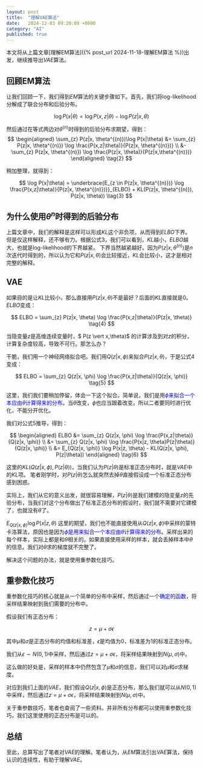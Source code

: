 ```yaml
---
layout: post
title:  "理解VAE算法"
date:   2024-12-03 09:20:08 +0800
category: "AI"
published: true
---
```


本文将从上篇文章[理解EM算法]({% post_url 2024-11-18-理解EM算法 %})出发，继续推导出$VAE$算法。

<!--more-->

## 回顾EM算法
让我们回顾一下，我们得到$EM$算法的关键步骤如下。首先，我们将log-likelihood分解成了联合分布和后验分布。

$$
\log P(x|\theta) = \log P(x,z|\theta) - \log P(z|x, \theta)  \tag{1}
$$

然后通过在等式两边对$\theta^{(n)}$时得到的后验分布求期望，得到：
$$
\begin{aligned}
\sum_{z} P(z|x, \theta^{(n)})\log P(x|\theta) &= \sum_{z} P(z|x, \theta^{(n)}) \log \frac{P(x,z|\theta)}{P(z|x, \theta^{(n)})} \\
&- \sum_{z} P(z|x, \theta^{(n)}) \log \frac{P(z|x, \theta)}{P(z|x,\theta^{(n)})} 
\end{aligned}
\tag{2}
$$

稍加整理，就得到：

$$
\log P(x|\theta) = \underbrace{E_{z \in P(z|x, \theta^{(n)})} \log \frac{P(x,z|\theta)}{P(z|x, \theta^{(n)})}}_{ELBO} + KL(P(z|x, \theta^{(n)}), P(z|x, \theta)) \tag{3}
$$

## 为什么使用$\theta^{n}$时得到的后验分布
上篇文章中，我们的解释是这样可以形成$KL$这个非负项，从而得到$ELBO$下界。
但是仅这样解释，还不够有力。根据公式3，我们可以看到，$KL$越小，$ELBO$越大，也就是log-likelihood的下界越紧。
下界当然越紧越好。因为$P(z \vert x, \theta^{(n)})$是$n$次迭代时得到的，所以认为它和$P(z \vert x, \theta)$会比较接近，$KL$会比较小，这才是相对完整的解释。

## VAE
如果目的是让$KL$比较小，那么直接用$P(z \vert x, \theta)$不是最好？后面的$KL$直接就是0。
$ELBO$变成：

$$
ELBO = \sum_{z} P(z|x, \theta) \log \frac{P(x,z|\theta)}{P(z|x, \theta)} \tag{4}
$$

当隐变量$z$是高维连续变量时，$ P(z \vert x,\theta)$ 的计算涉及到对$z$的积分，计算复杂度较高，导致不可行。那怎么办？

干脆，我们用一个神经网络拟合吧。我们用$Q(z \vert x, \phi)$来拟合$P(z \vert x,\theta)$，于是公式4变成：

$$
ELBO = \sum_{z} Q(z|x, \phi) \log \frac{P(x,z|\theta)}{Q(z|x, \phi)} \tag{5}
$$


这里，我们我们要稍加停留，体会一下这个拟合。简单说，我们是用<font color="blue">$\phi$来拟合一个本应由$\theta$计算得来的分布</font>。当$\theta$改变，$\phi$也应当跟着改变。所以二者要同时进行优化，不能分开优化。

我们对公式5推导，得到：

$$
\begin{aligned}
ELBO &= \sum_{z} Q(z|x, \phi) \log \frac{P(x,z|\theta)}{Q(z|x, \phi)} \\
&=  \sum_{z} Q(z|x, \phi) \log \frac{P(x|z, \theta)P(z|\theta)}{Q(z|x, \phi)} \\
&= E_{Q(z|x, \phi)} \log P(x|z, \theta) - KL(Q(z|x, \phi), P(z|\theta))
\end{aligned}
\tag{6}
$$

这里的$KL(Q(z \vert x, \phi), P(z \vert \theta))$，当我们认为$P(z \vert \theta)$是标准正态分布时，就是$VAE$中的$KL$项。
笔者刚学时，对$P(z \vert \theta)$怎么就突然去掉$\theta$直接假设成一个标准正态分布感到困惑。

实际上，我们从它的意义出发，就很容易理解，$P(z \vert \theta)$是我们建模的隐变量$z$的先验分布，当我们对这个分布做出了标准正态分布的假设时，我们就不需要对它建模了，也就没有$\theta$了。


$E_{Q(z \vert x, \phi)} \log P(x \vert z, \theta)$ 这里的期望，我们也不能直接使用从$Q(z \vert x, \phi)$中采样的蒙特卡洛算法，原因也是因为<font color="blue">$\phi$是用来拟合一个本应由$\theta$计算得来的分布</font>。采样出来的每个样本，实际上都是和$\theta$相关的。如果直接使用采样的样本，就会丢掉样本中$\theta$的信息。我们对$\theta$求的梯度就不完整了。

解决这个问题的办法，就是使用重参数化技巧。

## 重参数化技巧

重参数化技巧的核心就是从一个简单的分布中采样，然后通过一个<font color="blue">确定的函数</font>，将采样结果映射到我们需要的分布中。

假设我们有正态分布：

$$
z = \mu + \sigma \epsilon
$$

其中$\mu$和$\sigma$是正态分布的均值和标准差，$\epsilon$是均值为0，标准差为1的标准正态分布。

我们从$\epsilon \sim N(0,1)$中采样，然后通过$z = \mu + \sigma \epsilon$，将采样结果映射到$N(\mu, \sigma)$中。   

这么做的好处是，采样的样本中仍然包含了$\mu$和$\sigma$的信息，我们可以对$\mu$和$\sigma$求梯度。

对应到我们上面的$VAE$，我们假设$Q(z \vert x, \phi)$是正态分布，那么我们就可以从$N(0,1)$中采样，然后通过$z = \mu + \sigma \epsilon$，将采样结果映射到$N(\mu, \sigma)$中。

关于重参数技巧，笔者也查阅了一些资料。并非所有分布都可以使用重参数化技巧，我们这里使用的正态分布是可以的。

## 总结

至此，总算写出了笔者对$VAE$的理解。笔者认为，从$EM$算法引出$VAE$算法，保持认识的连续性，有助于理解$VAE$。





